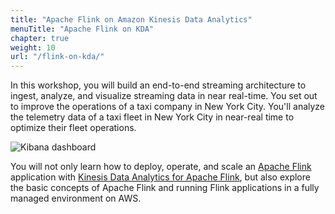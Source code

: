 ```yaml
---
title: "Apache Flink on Amazon Kinesis Data Analytics"
menuTitle: "Apache Flink on KDA"
chapter: true
weight: 10
url: "/flink-on-kda/"
---
```


In this workshop, you will build an end-to-end streaming architecture to ingest, analyze, and visualize streaming data in near real-time. You set out to improve the operations of a taxi company in New York City. You'll analyze the telemetry data of a taxi fleet in New York City in near-real time to optimize their fleet operations.

![Kibana dashboard](/images/flink-on-kda/kibana-visualization.png)

You will not only learn how to deploy, operate, and scale an [Apache Flink][1] application with [Kinesis Data Analytics for Apache Flink][2], but also explore the basic concepts of Apache Flink and running Flink applications in a fully managed environment on AWS.

[1]: https://flink.apache.org/

[2]: https://aws.amazon.com/kinesis/data-analytics/

